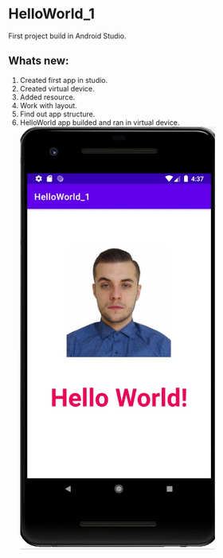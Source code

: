 # HelloWorld_1
First project build in Android Studio.
## Whats new:
1. Created first app in studio.
2. Created virtual device.
3. Added resource.
4. Work with layout.
5. Find out app structure.
6. HelloWorld app builded and ran in virtual device.
![HelloWorld Screenshot](HelloWorld_1.jpg)

